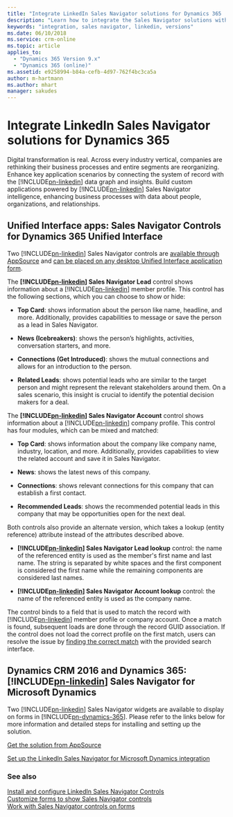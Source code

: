 ```yaml
---
title: "Integrate LinkedIn Sales Navigator solutions for Dynamics 365 | Microsoft Docs"
description: "Learn how to integrate the Sales Navigator solutions with Dynamics 365."
keywords: "integration, sales navigator, linkedin, versions"
ms.date: 06/10/2018
ms.service: crm-online
ms.topic: article
applies_to:
  - "Dynamics 365 Version 9.x"
  - "Dynamics 365 (online)"
ms.assetid: e9258994-b84a-cefb-4d97-762f4bc3ca5a
author: m-hartmann
ms.author: mhart
manager: sakudes
---
```


# Integrate LinkedIn Sales Navigator solutions for Dynamics 365

Digital transformation is real. Across every industry vertical, companies are rethinking their business processes and entire segments are reorganizing. Enhance key application scenarios by connecting the system of record with the [!INCLUDE[pn-linkedin](../includes/pn-linkedin.md)] data graph and insights. Build custom applications powered by [!INCLUDE[pn-linkedin](../includes/pn-linkedin.md)] Sales Navigator intelligence, enhancing business processes with data about people, organizations, and relationships. 

## Unified Interface apps: Sales Navigator Controls for Dynamics 365 Unified Interface 

Two [!INCLUDE[pn-linkedin](../includes/pn-linkedin.md)] Sales Navigator controls are [available through AppSource](install-sales-navigator.md) and [can be placed on any desktop Unified Interface application form](add-sales-navigator-controls-forms.md). 

The **[!INCLUDE[pn-linkedin](../includes/pn-linkedin.md)] Sales Navigator Lead** control shows information about a [!INCLUDE[pn-linkedin](../includes/pn-linkedin.md)] member profile. This control has the following sections, which you can choose to show or hide: 

- **Top Card**: shows information about the person like name, headline, and more. Additionally, provides capabilities to message or save the person as a lead in Sales Navigator. 

- **News (Icebreakers)**: shows the person’s highlights, activities, conversation starters, and more.

- **Connections (Get Introduced)**: shows the mutual connections and allows for an introduction to the person. 

- **Related Leads**: shows potential leads who are similar to the target person and might represent the relevant stakeholders around them. On a sales scenario, this insight is crucial to identify the potential decision makers for a deal. 

The **[!INCLUDE[pn-linkedin](../includes/pn-linkedin.md)] Sales Navigator Account** control shows information about a [!INCLUDE[pn-linkedin](../includes/pn-linkedin.md)] company profile. This control has four modules, which can be mixed and matched: 

- **Top Card**: shows information about the company like company name, industry, location, and more. Additionally, provides capabilities to view the related account and save it in Sales Navigator. 

- **News**: shows the latest news of this company. 

- **Connections**: shows relevant connections for this company that can establish a first contact. 

- **Recommended Leads**: shows the recommended potential leads in this company that may be opportunities open for the next deal. 

Both controls also provide an alternate version, which takes a lookup (entity reference) attribute instead of the attributes described above. 

- **[!INCLUDE[pn-linkedin](../includes/pn-linkedin.md)] Sales Navigator Lead lookup** control: the name of the referenced entity is used as the member's first name and last name. The string is separated by white spaces and the first component is considered the first name while the remaining components are considered last names.

- **[!INCLUDE[pn-linkedin](../includes/pn-linkedin.md)] Sales Navigator Account lookup** control: the name of the referenced entity is used as the company name.

The control binds to a field that is used to match the record with [!INCLUDE[pn-linkedin](../includes/pn-linkedin.md)] member profile or company account. Once a match is found, subsequent loads are done through the record GUID association. If the control does not load the correct profile on the first match, users can resolve the issue by [finding the correct match](view-sales-navigator-forms.md) with the provided search interface. 


## Dynamics CRM 2016 and Dynamics 365: [!INCLUDE[pn-linkedin](../includes/pn-linkedin.md)] Sales Navigator for Microsoft Dynamics

Two [!INCLUDE[pn-linkedin](../includes/pn-linkedin.md)] Sales Navigator widgets are available to display on forms in [!INCLUDE[pn-dynamics-365](../includes/pn-dynamics-365.md)]. Please refer to the links below for more information and detailed steps for installing and setting up the solution. 

[Get the solution from AppSource](https://appsource.microsoft.com/product/dynamics-365/linkedin.0cb76fe0-d453-4edb-a68c-65fb9119493a?src=Retail&tab=Overview)

[Set up the LinkedIn Sales Navigator for Microsoft Dynamics integration](https://www.linkedin.com/help/sales-navigator/answer/82207)


### See also

[Install and configure LinkedIn Sales Navigator Controls](install-sales-navigator.md)     
[Customize forms to show Sales Navigator controls](add-sales-navigator-controls-forms.md)    
[Work with Sales Navigator controls on forms](view-sales-navigator-forms.md)
